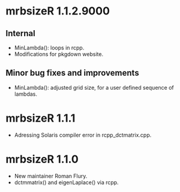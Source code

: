 # mrbsizeR 1.1.2.9000

## Internal

* MinLambda(): loops in rcpp.
* Modifications for pkgdown website.

## Minor bug fixes and improvements

* MinLambda(): adjusted grid size, for a user defined sequence of lambdas.

# mrbsizeR 1.1.1

* Adressing Solaris compiler error in rcpp_dctmatrix.cpp.

# mrbsizeR 1.1.0

* New maintainer Roman Flury.
* dctmmatrix() and eigenLaplace() via rcpp.
